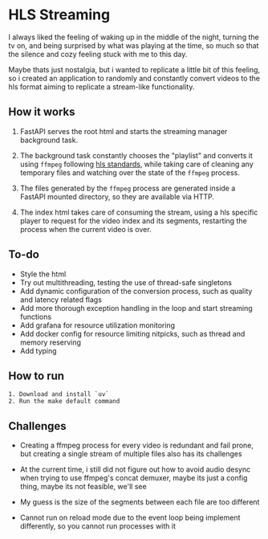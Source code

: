# HLS Streaming

I always liked the feeling of waking up in the middle of the night, turning the tv on, and being surprised by what was playing at the time, so much so that the silence and cozy feeling stuck with me to this day.

Maybe thats just nostalgia, but i wanted to replicate a little bit of this feeling, so i created an application to randomly and constantly convert videos to the hls format aiming to replicate a stream-like functionality.

## How it works

1. FastAPI serves the root html and starts the streaming manager background task.

2. The background task constantly chooses the "playlist" and converts it using `ffmpeg` following [hls standards](https://en.wikipedia.org/wiki/HTTP_Live_Streaming), while taking care of cleaning any temporary files and watching over the state of the `ffmpeg` process.

3. The files generated by the `ffmpeg` process are generated inside a FastAPI mounted directory, so they are available via HTTP.

4. The index html takes care of consuming the stream, using a hls specific player to request for the video index and its segments, restarting the process when the current video is over.

## To-do

- Style the html
- Try out multithreading, testing the use of thread-safe singletons
- Add dynamic configuration of the conversion process, such as quality and latency related flags
- Add more thorough exception handling in the loop and start streaming functions
- Add grafana for resource utilization monitoring
- Add docker config for resource limiting nitpicks, such as thread and memory reserving
- Add typing

## How to run

    1. Download and install `uv`
    2. Run the make default command

## Challenges

- Creating a ffmpeg process for every video is redundant and fail prone, but creating a single stream of multiple files also has its challenges

- At the current time, i still did not figure out how to avoid audio desync when trying to use ffmpeg's concat demuxer, maybe its just a config thing, maybe its not feasible, we'll see

- My guess is the size of the segments between each file are too different

- Cannot run on reload mode due to the event loop being implement differently, so you cannot run processes with it
